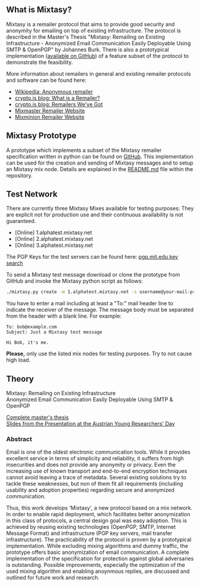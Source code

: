 ## What is Mixtasy?
Mixtasy is a remailer protocol that aims to provide good security and anonymity for emailing on top of existing infrastructure.
The protocol is described in the Master's Thesis "Mixtasy: Remailing on Existing Infrastructure - Anonymized Email Communication Easily Deployable Using SMTP & OpenPGP" by Johannes Burk.
There is also a prototypical implementation ([available on GitHub](https://github.com/jojoob/mixtasy/)) of a feature subset of the protocol to demonstrate the feasibility.

More information about remailers in general and existing remailer protocols and software can be found here:

* [Wikipedia: Anonymous remailer](https://en.wikipedia.org/wiki/Anonymous_remailer)
* [crypto.is blog: What is a Remailer?](https://crypto.is/blog/what_is_a_remailer)
* [crypto.is blog: Remailers We've Got](https://crypto.is/blog/remailers_weve_got)
* [Mixmaster Remailer Website](http://mixmaster.sourceforge.net/)
* [Mixminion Remailer Website](http://mixminion.net/)

## Mixtasy Prototype
A prototype which implements a subset of the Mixtasy remailer specification written in python can be found on [GitHub](https://github.com/jojoob/mixtasy/).
This implementation can be used for the creation and sending of Mixtasy messages and to setup an Mixtasy mix node.
Details are explained in the [README.md](https://github.com/jojoob/mixtasy/blob/master/README.md) file within the repository.

## Test Network
There are currently three Mixtasy Mixes available for testing purposes:
They are explicit not for production use and their continuous availability is not guaranteed.

* [Online] 1.alphatest.mixtasy.net
* [Online] 2.alphatest.mixtasy.net
* [Online] 3.alphatest.mixtasy.net

The PGP Keys for the test servers can be found here: [pgp.mit.edu key search](http://pgp.mit.edu/pks/lookup?search=alphatest.mixtasy.net)

To send a Mixtasy test message download or clone the prototype from GitHub and invoke the Mixtasy python script as follows:
```sh
./mixtasy.py create -m 1.alphatest.mixtasy.net -s username@your-mail-provider.com
```
You have to enter a mail including at least a "To:" mail header line to indicate the receiver of the message. The message body must be separated from the header with a blank line.
For example:
```
To: bob@example.com
Subject: Just a Mixtasy test message

Hi Bob, it's me.
```

**Please,** only use the listed mix nodes for testing purposes. Try to not cause high load.

## Theory
Mixtasy: Remailing on Existing Infrastructure  
Anonymized Email Communication Easily Deployable Using SMTP & OpenPGP

[Complete master's thesis](res/Mixtasy-Masters_Thesis-Johannes_Burk.pdf)  
[Slides from the Presentation at the Austrian Young Researchers' Day](res/Mixtasy-YRD_2016-Presentation.pdf)

### Abstract
Email is one of the oldest electronic communication tools.
While it provides excellent service in terms of simplicity and reliability, it suffers from high insecurities and does not provide any anonymity or privacy.
Even the increasing use of known transport and end-to-end encryption techniques cannot avoid leaving a trace of metadata.
Several existing solutions try to tackle these weaknesses, but non of them fit all requirements (including usability and adoption properties) regarding secure and anonymized communication.

Thus, this work develops 'Mixtasy', a new protocol based on a mix network.
In order to enable rapid deployment, which facilitates better anonymization in this class of protocols, a central design goal was easy adoption.
This is achieved by reusing existing technologies (OpenPGP, SMTP, Internet Message Format) and infrastructure (PGP key servers, mail transfer infrastructure).
The practicability of the protocol is proven by a prototypical implementation.
While excluding mixing algorithms and dummy traffic, the prototype offers basic anonymization of email communication.
A complete implementation of the specification for protection against global adversaries is outstanding.
Possible improvements, especially the optimization of the used mixing algorithm and enabling anoynmous replies, are discussed and outlined for future work and research.
